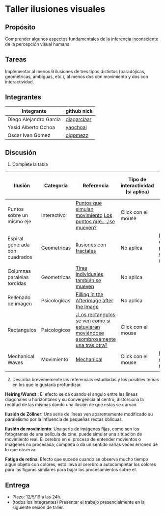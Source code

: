 # Taller ilusiones visuales

## Propósito

Comprender algunos aspectos fundamentales de la [inferencia inconsciente](https://github.com/VisualComputing/Cognitive) de la percepción visual humana.

## Tareas

Implementar al menos 6 ilusiones de tres tipos distintos (paradójicas, geométricas, ambiguas, etc.), al menos dos con movimiento y dos con interactividad.

## Integrantes

|       Integrante      |                 github nick                   |
|-----------------------|-----------------------------------------------|
| Diego Alejandro Garcia| [diagarciaar](https://github.com/diagarciaar) |
| Yesid Alberto Ochoa   | [yaochoal](https://github.com/yaochoal)       |
| Oscar Ivan Gomez      | [oigomezz](https://github.com/oigomezz)       |


## Discusión

1. Complete la tabla

| 		Ilusión			        |  Categoria   | Referencia | Tipo de interactividad (si aplica) | URL código base (si aplica) |
|-------------------------------|--------------|------------|------------------------------------|-----------------------------|
| Puntos sobre un mismo eje     | Interactivo  |[Puntos que simulan movimiento](https://www.lagranimprenta.es/blog/ilusion-visual-puntos-en-circulo.html) [Los puntos que... ¿se mueven?](https://magnet.xataka.com/ciencia/13-ilusiones-visuales-que-haran-que-tu-cabeza-explote)| Click con el mouse                                    |                             |
| Espiral generada con cuadrados| Geometricas  |[Ilusiones con fractales](http://www.opticalillusionsportal.com/55-mind-blasting-fractal-illusions/)            | No aplica                                 |  [Dibujar una espiral partiendo del punto anterior](http://dunadigital.com/processing/2013/08/03/dibujar-una-espiral-partiendo-del-ejemplo-anterior/)  |
| Columnas paralelas torcidas   | Geometricas  |[Tiras individuales también se mueven](https://marcianosmx.com/11-ilusiones-opticas-que-te-sacudiran-el-cerebro/)           | No aplica                                   |                             |
| Rellenado de imagen  | Psicologicas | [Filling in the Afterimage after the Image](http://illusionoftheyear.com/2008/05/filling-in-the-afterimage-after-the-image/)  |  No aplica |                             |
| Rectangulos | Psicologicos | [¿Los rectangulos se ven como si estuvieran moviéndose asombrosamente una tras otra?](http://www.flexyourbrain.com/best-optical-illusions/) | Click con el mouse |                             |
|Mechanical Waves |Movimiento|[Mechanical](https://en.wikipedia.org/wiki/Mechanical_wave)| Click con el mouse|[Muestra circulos en movimiento](https://www.openprocessing.org/sketch/136072)|
|                               |              |            |                                    |                             |

2. Describa brevememente las referencias estudiadas y los posibles temas en los que le gustaría profundizar.


**Heiring/Wundt** : El efecto se da cuando el angulo entre las lineas diagonales u horizontales y su convergencia al centro, distorsiona la rectitud de las mismas dando una ilusión de que estas se curvan.

**Ilusión de Zöllner**: Una serie de líneas ven aparentemente modificado su paralelismo por la influencia de pequeñas rectas oblicuas.

**Ilusión de movimiento**: Una serie de imágenes fijas, como son los fotogramas de una película de cine, puede simular una situación de movimiento real. El cerebro en el proceso de entender movientos o imagenes no procesada, completa o da un sentido varias veces erroneo de lo que observa.

**Fatiga de retina**: Efecto que sucede cuando se observa mucho tiempo algun objeto con colores, esto lleva al cerebro a autocompletar los colores para las figuras similares para bajar los procesamientos sobre el.


## Entrega

* Plazo: 12/5/19 a las 24h.
* (todos los integrantes) Presentar el trabajo presencialmente en la siguiente sesión de taller.